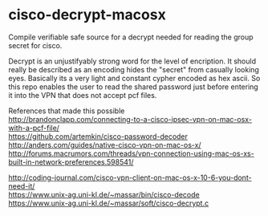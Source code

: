 # cisco-decrypt-macosx
Compile verifiable safe source for a decrypt needed for reading the group secret for cisco.

Decrypt is an unjustifyably strong word for the level of encription. It should really be described as an encoding hides the "secret" from casually looking eyes. Basically its a very light and constant cypher encoded as hex ascii. So this repo enables the user to read the shared password just before entering it into the VPN that does not accept pcf files.

References that made this possible</br>
http://brandonclapp.com/connecting-to-a-cisco-ipsec-vpn-on-mac-osx-with-a-pcf-file/ <br/>
https://github.com/artemkin/cisco-password-decoder <br/>
http://anders.com/guides/native-cisco-vpn-on-mac-os-x/ <br/>
http://forums.macrumors.com/threads/vpn-connection-using-mac-os-xs-built-in-network-preferences.598541/ <br/>

http://coding-journal.com/cisco-vpn-client-on-mac-os-x-10-6-you-dont-need-it/ <br/>
https://www.unix-ag.uni-kl.de/~massar/bin/cisco-decode <br/>
https://www.unix-ag.uni-kl.de/~massar/soft/cisco-decrypt.c <br/>
